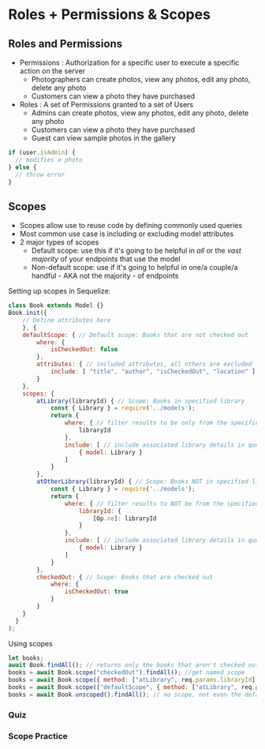 # Roles + Permissions & Scopes

## Roles and Permissions

- Permissions : Authorization for a specific user to execute a specific action on the server
  - Photographers can create photos, view any photos, edit any photo, delete any photo
  - Customers can view a photo they have purchased
- Roles : A set of Permissions granted to a set of Users
  - Admins can create photos, view any photos, edit any photo, delete any photo
  - Customers can view a photo they have purchased
  - Guest can view sample photos in the gallery

```js
if (user.isAdmin) {
  // modifies a photo
} else {
  // throw error
}
```

## Scopes

- Scopes allow use to reuse code by defining commonly used queries
- Most common use case is including or excluding model attributes
- 2 major types of scopes
  - Default scope: use this if it's going to be helpful in *all* or the *vast majority* of your endpoints that use the model
  - Non-default scope: use if it's going to helpful in one/a couple/a handful - AKA not the majority - of endpoints

Setting up scopes in Sequelize:

```js
class Book extends Model {}
Book.init({
    // Define attributes here
    }, {
    defaultScope: { // Default scope: Books that are not checked out
        where: {
            isCheckedOut: false
        },
        attributes: { // included attributes, all others are excluded
            include: [ "title", "author", "isCheckedOut", "location" ]
        }
    },
    scopes: {
        atLibrary(libraryId) { // Scope: Books in specified library
            const { Library } = require('../models');
            return {
                where: { // filter results to be only from the specified library
                    libraryId
                },
                include: [ // include associated library details in query results
                    { model: Library }
                ]
            }
        },
        atOtherLibrary(libraryId) { // Scope: Books NOT in specified library
            const { Library } = require('../models');
            return {
                where: { // filter results to NOT be from the specified library
                    libraryId: {
                        [Op.ne]: libraryId
                    }
                },
                include: [ // include associated library details in query results
                    { model: Library }
                ]
            }
        },
        checkedOut: { // Scope: Books that are checked out
            where: {
                isCheckedOut: true
            }
        }
    }
  }
);
```

Using scopes

```js
let books;
await Book.findAll(); // returns only the books that aren't checked out, due to defaultScope on the model
books = await Book.scope("checkedOut").findAll(); //get named scope
books = await Book.scope({ method: ["atLibrary", req.params.libraryId] }).findAll(); //get function scope
books = await Book.scope(["defaultScope", { method: ["atLibrary", req.params.libraryId] }]).findAll(); //get multiple scopes
books = await Book.unscoped().findAll(); // no scope, not even the default scope, applied
```

### Quiz

### Scope Practice
